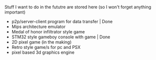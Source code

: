 Stuff I want to do in the fututre are stored here (so I won't forget anything important)

* p2p/server-client program for data transfer | Done
* Mips architecture emulator
* Medal of honor infiltrator style game
* STM32 style gameboy console with game | Done
* 2D pixel game (in the making)
* Retro style game/s for pc and PSX
* pixel based 3d graphics engine

